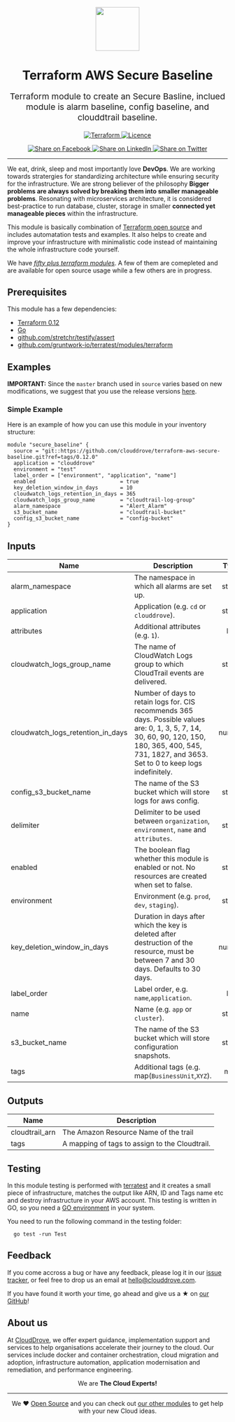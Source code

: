 <!-- This file was automatically generated by the `geine`. Make all changes to `README.yaml` and run `make readme` to rebuild this file. -->

<p align="center"> <img src="https://user-images.githubusercontent.com/50652676/62349836-882fef80-b51e-11e9-99e3-7b974309c7e3.png" width="100" height="100"></p>


<h1 align="center">
    Terraform AWS Secure Baseline
</h1>

<p align="center" style="font-size: 1.2rem;"> 
    Terraform module to create an Secure Basline, inclued module is alarm baseline, config baseline, and clouddtrail baseline.
     </p>

<p align="center">

<a href="https://www.terraform.io">
  <img src="https://img.shields.io/badge/Terraform-v0.12-green" alt="Terraform">
</a>
<a href="LICENSE.md">
  <img src="https://img.shields.io/badge/License-MIT-blue.svg" alt="Licence">
</a>


</p>
<p align="center">

<a href='https://facebook.com/sharer/sharer.php?u=https://github.com/clouddrove/terraform-aws-secure-baseline'>
  <img title="Share on Facebook" src="https://user-images.githubusercontent.com/50652676/62817743-4f64cb80-bb59-11e9-90c7-b057252ded50.png" />
</a>
<a href='https://www.linkedin.com/shareArticle?mini=true&title=Terraform+AWS+Secure+Baseline&url=https://github.com/clouddrove/terraform-aws-secure-baseline'>
  <img title="Share on LinkedIn" src="https://user-images.githubusercontent.com/50652676/62817742-4e339e80-bb59-11e9-87b9-a1f68cae1049.png" />
</a>
<a href='https://twitter.com/intent/tweet/?text=Terraform+AWS+Secure+Baseline&url=https://github.com/clouddrove/terraform-aws-secure-baseline'>
  <img title="Share on Twitter" src="https://user-images.githubusercontent.com/50652676/62817740-4c69db00-bb59-11e9-8a79-3580fbbf6d5c.png" />
</a>

</p>
<hr>


We eat, drink, sleep and most importantly love **DevOps**. We are working towards stratergies for standardizing architecture while ensuring security for the infrastructure. We are strong believer of the philosophy <b>Bigger problems are always solved by breaking them into smaller manageable problems</b>. Resonating with microservices architecture, it is considered best-practice to run database, cluster, storage in smaller <b>connected yet manageable pieces</b> within the infrastructure. 

This module is basically combination of [Terraform open source](https://www.terraform.io/) and includes automatation tests and examples. It also helps to create and improve your infrastructure with minimalistic code instead of maintaining the whole infrastructure code yourself.

We have [*fifty plus terraform modules*][terraform_modules]. A few of them are comepleted and are available for open source usage while a few others are in progress.




## Prerequisites

This module has a few dependencies: 

- [Terraform 0.12](https://learn.hashicorp.com/terraform/getting-started/install.html)
- [Go](https://golang.org/doc/install)
- [github.com/stretchr/testify/assert](https://github.com/stretchr/testify)
- [github.com/gruntwork-io/terratest/modules/terraform](https://github.com/gruntwork-io/terratest)







## Examples


**IMPORTANT:** Since the `master` branch used in `source` varies based on new modifications, we suggest that you use the release versions [here](https://github.com/clouddrove/terraform-aws-secure-baseline/releases).


### Simple Example
Here is an example of how you can use this module in your inventory structure:
```hcl
module "secure_baseline" {
  source = "git::https://github.com/clouddrove/terraform-aws-secure-baseline.git?ref=tags/0.12.0"
  application = "clouddrove"
  environment = "test"
  label_order = ["environment", "application", "name"]
  enabled                           = true
  key_deletion_window_in_days       = 10
  cloudwatch_logs_retention_in_days = 365
  cloudwatch_logs_group_name        = "cloudtrail-log-group"
  alarm_namespace                   = "Alert_Alarm"
  s3_bucket_name                    = "cloudtrail-bucket"
  config_s3_bucket_name             = "config-bucket"
}

```






## Inputs

| Name | Description | Type | Default | Required |
|------|-------------|:----:|:-----:|:-----:|
| alarm_namespace | The namespace in which all alarms are set up. | string | `CISBenchmark` | no |
| application | Application (e.g. `cd` or `clouddrove`). | string | `` | no |
| attributes | Additional attributes (e.g. `1`). | list | `<list>` | no |
| cloudwatch_logs_group_name | The name of CloudWatch Logs group to which CloudTrail events are delivered. | string | `iam_role_name` | no |
| cloudwatch_logs_retention_in_days | Number of days to retain logs for. CIS recommends 365 days.  Possible values are: 0, 1, 3, 5, 7, 14, 30, 60, 90, 120, 150, 180, 365, 400, 545, 731, 1827, and 3653. Set to 0 to keep logs indefinitely. | number | `365` | no |
| config_s3_bucket_name | The name of the S3 bucket which will store logs for aws  config. | string | - | yes |
| delimiter | Delimiter to be used between `organization`, `environment`, `name` and `attributes`. | string | `-` | no |
| enabled | The boolean flag whether this module is enabled or not. No resources are created when set to false. | string | `true` | no |
| environment | Environment (e.g. `prod`, `dev`, `staging`). | string | `` | no |
| key_deletion_window_in_days | Duration in days after which the key is deleted after destruction of the resource, must be between 7 and 30 days. Defaults to 30 days. | number | `10` | no |
| label_order | Label order, e.g. `name`,`application`. | list | `<list>` | no |
| name | Name  (e.g. `app` or `cluster`). | string | `` | no |
| s3_bucket_name | The name of the S3 bucket which will store configuration snapshots. | string | - | yes |
| tags | Additional tags (e.g. map(`BusinessUnit`,`XYZ`). | map | `<map>` | no |

## Outputs

| Name | Description |
|------|-------------|
| cloudtrail_arn | The Amazon Resource Name of the trail |
| tags | A mapping of tags to assign to the Cloudtrail. |




## Testing
In this module testing is performed with [terratest](https://github.com/gruntwork-io/terratest) and it creates a small piece of infrastructure, matches the output like ARN, ID and Tags name etc and destroy infrastructure in your AWS account. This testing is written in GO, so you need a [GO environment](https://golang.org/doc/install) in your system. 

You need to run the following command in the testing folder:
```hcl
  go test -run Test
```



## Feedback 
If you come accross a bug or have any feedback, please log it in our [issue tracker](https://github.com/clouddrove/terraform-aws-secure-baseline/issues), or feel free to drop us an email at [hello@clouddrove.com](mailto:hello@clouddrove.com).

If you have found it worth your time, go ahead and give us a ★ on [our GitHub](https://github.com/clouddrove/terraform-aws-secure-baseline)!

## About us

At [CloudDrove][website], we offer expert guidance, implementation support and services to help organisations accelerate their journey to the cloud. Our services include docker and container orchestration, cloud migration and adoption, infrastructure automation, application modernisation and remediation, and performance engineering.

<p align="center">We are <b> The Cloud Experts!</b></p>
<hr />
<p align="center">We ❤️  <a href="https://github.com/clouddrove">Open Source</a> and you can check out <a href="https://github.com/clouddrove">our other modules</a> to get help with your new Cloud ideas.</p>

  [website]: https://clouddrove.com
  [github]: https://github.com/clouddrove
  [linkedin]: https://cpco.io/linkedin
  [twitter]: https://twitter.com/clouddrove/
  [email]: https://clouddrove.com/contact-us.html
  [terraform_modules]: https://github.com/clouddrove?utf8=%E2%9C%93&q=terraform-&type=&language=